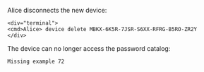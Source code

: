 
Alice disconnects the new device:


~~~~
<div="terminal">
<cmd>Alice> device delete MBKX-6K5R-7JSR-S6XX-RFRG-B5RO-ZR2Y
</div>
~~~~

The device can no longer access the password catalog:


~~~~
Missing example 72
~~~~


